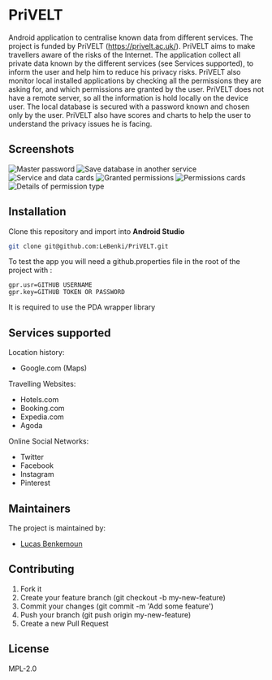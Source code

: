 # PriVELT

Android application to centralise known data from different services. The project is funded by PriVELT (https://privelt.ac.uk/).
PriVELT aims to make travellers aware of the risks of the Internet. The application collect all private data known by the different services (see Services supported),
to inform the user and help him to reduce his privacy risks. PriVELT also monitor local installed applications by checking all the permissions they are asking for,
and which permissions are granted by the user. PriVELT does not have a remote server, so all the information is hold locally on the device user.
The local database is secured with a password known and chosen only by the user. PriVELT also have scores and charts to help the user to understand the privacy issues he is facing.

## Screenshots

![Master password](screenshots/1?raw=true "Optional Title") ![Save database in another service](screenshots/4?raw=true "Optional Title")
![Service and data cards](screenshots/2?raw=true "Optional Title") ![Granted permissions](screenshots/5?raw=true "Optional Title")
![Permissions cards](screenshots/3?raw=true "Optional Title") ![Details of permission type](screenshots/6?raw=true "Optional Title")

## Installation
Clone this repository and import into **Android Studio**
```bash
git clone git@github.com:LeBenki/PriVELT.git
```

To test the app you will need a github.properties file in the root of the project with :

```
gpr.usr=GITHUB USERNAME
gpr.key=GITHUB TOKEN OR PASSWORD
```

It is required to use the PDA wrapper library

## Services supported

Location history:
  - Google.com (Maps)

Travelling Websites:
  - Hotels.com
  - Booking.com
  - Expedia.com
  - Agoda

Online Social Networks:
  - Twitter
  - Facebook
  - Instagram
  - Pinterest

## Maintainers

The project is maintained by:
* [Lucas Benkemoun](http://github.com/LeBenki)

## Contributing

1. Fork it
2. Create your feature branch (git checkout -b my-new-feature)
3. Commit your changes (git commit -m 'Add some feature')
4. Push your branch (git push origin my-new-feature)
5. Create a new Pull Request

## License

MPL-2.0
